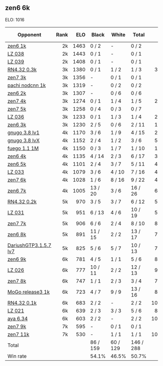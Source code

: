 ## zen6 6k ##

ELO: 1016

Opponent | Rank | ELO | Black | White | Total | Win rate
---------|-----:|----:|-------|-------|-------|-------:
[zen6 1k](zen6%201k.md) | 2k | 1463 | 0 / 2 | - | 0 / 2 | 0.0%
[LZ 038](LZ%20038.md) | 2k | 1443 | 0 / 1 | - | 0 / 1 | 0.0%
[LZ 039](LZ%20039.md) | 2k | 1408 | 0 / 1 | - | 0 / 1 | 0.0%
[RN4.32 0.3k](RN4.32%200.3k.md) | 3k | 1380 | 0 / 1 | 1 / 2 | 1 / 3 | 33.3%
[zen7 3k](zen7%203k.md) | 3k | 1356 | - | 0 / 1 | 0 / 1 | 0.0%
[pachi nodcnn 1k](pachi%20nodcnn%201k.md) | 3k | 1319 | - | 0 / 2 | 0 / 2 | 0.0%
[zen6 2k](zen6%202k.md) | 3k | 1307 | - | 0 / 6 | 0 / 6 | 0.0%
[zen7 4k](zen7%204k.md) | 3k | 1274 | 0 / 1 | 1 / 4 | 1 / 5 | 20.0%
[zen7 5k](zen7%205k.md) | 3k | 1258 | 0 / 4 | 0 / 3 | 0 / 7 | 0.0%
[LZ 036](LZ%20036.md) | 3k | 1233 | 0 / 1 | 1 / 3 | 1 / 4 | 25.0%
[zen6 3k](zen6%203k.md) | 3k | 1230 | 2 / 5 | 0 / 6 | 2 / 11 | 18.2%
[gnugo 3.8 lv1](gnugo%203.8%20lv1.md) | 4k | 1170 | 3 / 6 | 1 / 9 | 4 / 15 | 26.7%
[gnugo 3.8 lvX](gnugo%203.8%20lvX.md) | 4k | 1152 | 2 / 4 | 1 / 2 | 3 / 6 | 50.0%
[fuego 1.1 1M](fuego%201.1%201M.md) | 4k | 1150 | 0 / 3 | 1 / 7 | 1 / 10 | 10.0%
[zen6 4k](zen6%204k.md) | 4k | 1135 | 4 / 14 | 2 / 3 | 6 / 17 | 35.3%
[zen6 5k](zen6%205k.md) | 4k | 1101 | 2 / 4 | 3 / 7 | 5 / 11 | 45.5%
[LZ 033](LZ%20033.md) | 4k | 1079 | 3 / 6 | 4 / 10 | 7 / 16 | 43.8%
[zen7 6k](zen7%206k.md) | 4k | 1028 | 1 / 6 | 8 / 16 | 9 / 22 | 40.9%
[zen6 7k](zen6%207k.md) | 4k | 1005 | 13 / 20 | 3 / 6 | 16 / 26 | 61.5%
[RN4.32 0.2k](RN4.32%200.2k.md) | 5k | 970 | 3 / 5 | 3 / 7 | 6 / 12 | 50.0%
[LZ 031](LZ%20031.md) | 5k | 951 | 6 / 13 | 4 / 6 | 10 / 19 | 52.6%
[zen7 7k](zen7%207k.md) | 5k | 906 | 6 / 6 | 2 / 4 | 8 / 10 | 80.0%
[zen6 8k](zen6%208k.md) | 5k | 891 | 11 / 15 | 2 / 2 | 13 / 17 | 76.5%
[DariushGTP3.1.5.7 lv7](DariushGTP3.1.5.7%20lv7.md) | 5k | 825 | 5 / 6 | 5 / 7 | 10 / 13 | 76.9%
[zen6 9k](zen6%209k.md) | 6k | 781 | 4 / 5 | 1 / 1 | 5 / 6 | 83.3%
[LZ 026](LZ%20026.md) | 6k | 777 | 10 / 11 | 2 / 2 | 12 / 13 | 92.3%
[zen7 8k](zen7%208k.md) | 6k | 747 | 1 / 1 | 2 / 3 | 3 / 4 | 75.0%
[MoGo release3 1k](MoGo%20release3%201k.md) | 6k | 723 | 4 / 7 | 9 / 9 | 13 / 16 | 81.3%
[RN4.32 0.1k](RN4.32%200.1k.md) | 6k | 683 | 2 / 2 | - | 2 / 2 | 100.0%
[LZ 021](LZ%20021.md) | 6k | 639 | 2 / 3 | 3 / 3 | 5 / 6 | 83.3%
[aya 6.34](aya%206.34.md) | 6k | 603 | 2 / 2 | - | 2 / 2 | 100.0%
[zen7 9k](zen7%209k.md) | 7k | 595 | - | 0 / 1 | 0 / 1 | 0.0%
[zen7 11k](zen7%2011k.md) | 7k | 530 | - | 1 / 1 | 1 / 1 | 100.0%
Total | | | 86 / 159 | 60 / 129 | 146 / 288 | 
Win rate| | | 54.1% | 46.5% | 50.7% | 
